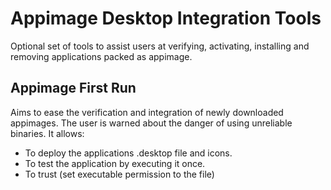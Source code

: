 # Appimage Desktop Integration Tools
Optional set of tools to assist users at verifying, activating, installing and removing applications packed as appimage.

## Appimage First Run

Aims to ease the verification and integration of newly downloaded appimages.
The user is warned about the danger of using unreliable binaries.
It allows:
- To deploy the applications .desktop file and icons.
- To test the application by executing it once.
- To trust (set executable permission to the file)

